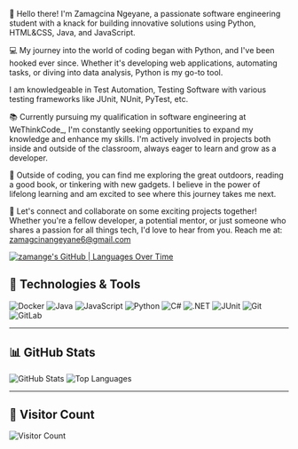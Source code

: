 👋 Hello there! I'm Zamagcina Ngeyane, a passionate software engineering student with a knack for building innovative solutions using Python, HTML&CSS, Java, and JavaScript.

💻 My journey into the world of coding began with Python, and I've been hooked ever since. Whether it's developing web applications, automating tasks, or diving into data analysis, Python is my go-to tool.

I am knowledgeable in Test Automation, Testing Software with various testing frameworks like JUnit, NUnit, PyTest, etc. 

📚 Currently pursuing my qualification in software engineering at WeThinkCode_, I'm constantly seeking opportunities to expand my knowledge and enhance my skills. I'm actively involved in projects both inside and outside of the classroom, always eager to learn and grow as a developer.

🌱 Outside of coding, you can find me exploring the great outdoors, reading a good book, or tinkering with new gadgets. I believe in the power of lifelong learning and am excited to see where this journey takes me next.

🤝 Let's connect and collaborate on some exciting projects together! Whether you're a fellow developer, a potential mentor, or just someone who shares a passion for all things tech, I'd love to hear from you. Reach me at: zamagcinangeyane6@gmail.com

[![zamange's GitHub | Languages Over Time](https://stats.quira.sh/zamange/languages-over-time?theme=dark)](https://quira.sh?utm_source=widgets&utm_campaign=zamange)

## 🔧 Technologies & Tools

![Docker](https://img.shields.io/badge/Docker-2496ED?style=for-the-badge&logo=docker&logoColor=white)
![Java](https://img.shields.io/badge/Java-007396?style=for-the-badge&logo=java&logoColor=white)
![JavaScript](https://img.shields.io/badge/JavaScript-F7DF1E?style=for-the-badge&logo=javascript&logoColor=black)
![Python](https://img.shields.io/badge/Python-3776AB?style=for-the-badge&logo=python&logoColor=white)
![C#](https://img.shields.io/badge/C%23-239120?style=for-the-badge&logo=c-sharp&logoColor=white)
![.NET](https://img.shields.io/badge/.NET-512BD4?style=for-the-badge&logo=dotnet&logoColor=white)
![JUnit](https://img.shields.io/badge/JUnit-25A162?style=for-the-badge&logo=junit5&logoColor=white)
![Git](https://img.shields.io/badge/Git-F05032?style=for-the-badge&logo=git&logoColor=white)
![GitLab](https://img.shields.io/badge/GitLab-330F63?style=for-the-badge&logo=gitlab&logoColor=white)

---

## 📊 GitHub Stats

![GitHub Stats](https://github-readme-stats.vercel.app/api?username=zamange&show_icons=true&theme=radical)
![Top Languages](https://github-readme-stats.vercel.app/api/top-langs/?username=zamange&layout=compact&theme=radical)

---

## 👥 Visitor Count

![Visitor Count](https://komarev.com/ghpvc/?username=zamange&style=for-the-badge&color=blue)

